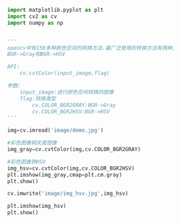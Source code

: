 
<BlogInfo title="8.色彩空间的转换" author="白日梦想猿" pv=0 read_times=0 pre_cost_time=0分27秒 category="图像处理" tag_list="['图像处理']" create_time="2021.08.09 11:23:57" update_time="2021.08.09 11:47:47" />

```python
import matplotlib.pyplot as plt
import cv2 as cv
import numpy as np


'''
opencv中有150多种颜色空间的转换方法.最广泛使用的转换方法有两种,
BGR->Gray和BGR->HSV

API:
    cv.cvtColor(input_image,flag)

参数:
    input_image:进行颜色空间转换的图像
    flag:转换类型
        cv.COLOR_BGR2GRAY:BGR->Gray
        cv.COLOR_BGR2HSV:BGR->HSV
'''

img=cv.imread('image/demo.jpg')

#彩色图像转灰度图像
img_gray=cv.cvtColor(img,cv.COLOR_BGR2GRAY)

#彩色图像转HSV
img_hsv=cv.cvtColor(img,cv.COLOR_BGR2HSV)
plt.imshow(img_gray,cmap=plt.cm.gray)
plt.show()

cv.imwrite('image/img_hsv.jpg',img_hsv)

plt.imshow(img_hsv)
plt.show()
```

